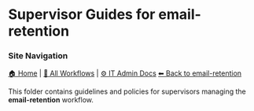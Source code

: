 # Supervisor Guides for email-retention

### Site Navigation
[🏠 Home](../../../README.md) | [📂 All Workflows](../../../users/users.md) | [⚙ IT Admin Docs](../../../it-admins/README.md)
[⬅ Back to email-retention](../README.md)


This folder contains guidelines and policies for supervisors managing the **email-retention** workflow.